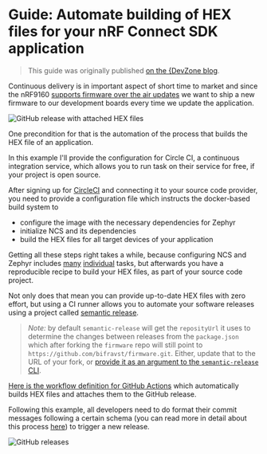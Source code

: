 # Guide: Automate building of HEX files for your nRF Connect SDK application

> This guide was originally published
> [on the {DevZone blog](https://devzone.nordicsemi.com/nordic/nordic-blog/b/blog/posts/automate-building-of-hex-files-for-your-nrf-connect-sdk-application-using-circleci).

Continuous delivery is in important aspect of short time to market and since the
nRF9160
[supports firmware over the air updates](https://github.com/nrfconnect/sdk-nrf/tree/master/samples/nrf9160/aws_fota) we
want to ship a new firmware to our development boards every time we update the
application.

![GitHub release with attached HEX files](images/github-release-with-hex-files.png)

One precondition for that is the automation of the process that builds the HEX
file of an application.

In this example I'll provide the configuration for Circle CI, a continuous
integration service, which allows you to run task on their service for free, if
your project is open source.

After signing up for [CircleCI](https://circleci.com/) and connecting it to your
source code provider, you need to provide a configuration file which instructs
the docker-based build system to

- configure the image with the necessary dependencies for Zephyr
- initialize NCS and its dependencies
- build the HEX files for all target devices of your application

Getting all these steps right takes a while, because configuring NCS and Zephyr
includes
[many](https://developer.nordicsemi.com/nRF_Connect_SDK/doc/1.0.0/nrf/gs_ins_linux.html)
[individual](https://developer.nordicsemi.com/nRF_Connect_SDK/doc/1.0.0/zephyr/getting_started/installation_linux.html#linux-requirements)
tasks, but afterwards you have a reproducible recipe to build your HEX files, as
part of your source code project.

Not only does that mean you can provide up-to-date HEX files with zero effort,
but using a CI runner allows you to automate your software releases using a
project called
[semantic release](https://github.com/semantic-release/semantic-release).

> _Note:_ by default `semantic-release` will get the `reposityUrl` it uses to
> determine the changes between releases from the `package.json` which after
> forking the `firmware` repo will still point to
> `https://github.com/bifravst/firmware.git`. Either, update that to the URL of
> your fork, or
> [provide it as an argument to the `semantic-release` CLI](https://semantic-release.gitbook.io/semantic-release/usage/configuration#repositoryurl).

[Here is the workflow definition for GitHub Actions](https://github.com/bifravst/firmware/blob/saga/.github/workflows/build-and-release.yaml)
which automatically builds HEX files and attaches them to the GitHub release.

Following this example, all developers need to do format their commit messages
following a certain schema (you can read more in detail about this process
[here](../Versioning.md#how-to-release-a-new-version-of-a-package)) to trigger a
new release.

![GitHub releases](images/github-releases.png)
